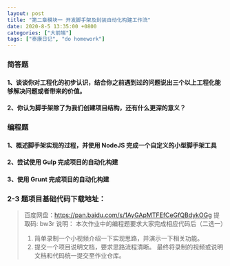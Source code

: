```yaml
---
layout: post
title: "第二章模块一 开发脚手架及封装自动化构建工作流"
date: 2020-8-5 13:35:00 +0800
categories: ["大前端"]
tags: ["泰康日记", "do homework"]
---
```


### 简答题

#### 1、谈谈你对工程化的初步认识，结合你之前遇到过的问题说出三个以上工程化能够解决问题或者带来的价值。

#### 2、你认为脚手架除了为我们创建项目结构，还有什么更深的意义？

### 编程题
#### 1、概述脚手架实现的过程，并使用 NodeJS 完成一个自定义的小型脚手架工具

#### 2、尝试使用 Gulp 完成项目的自动化构建

#### 3、使用 Grunt 完成项目的自动化构建


### 2-3 题项目基础代码下载地址：

> 百度网盘：https://pan.baidu.com/s/1AyGApMTFEfCeGfQBdykOGg 提取码: bw3r
> 说明：
> 本次作业中的编程题要求大家完成相应代码后（二选一）
> 1.  简单录制一个小视频介绍一下实现思路，并演示一下相关功能。
> 2.  提交一个项目说明文档，要求思路流程清晰。
> 最终将录制的视频或说明文档和代码统一提交至作业仓库。

